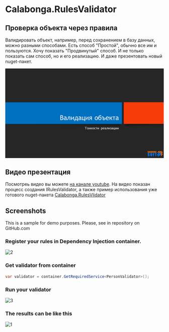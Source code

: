 # Calabonga.RulesValidator

## Проверка объекта через правила
Валидировать объект, например, перед сохранением в базу данных, можно разными способами. Есть способ "Простой", обычно все им и пользуются. Хочу показать  "Продвинутый" способ. И не только показать сам способ, но и его реализацию. И даже презентовать новый nuget-пакет.

![Presentation](https://github.com/Calabonga/Calabonga.RulesValidator/blob/master/Whatnot/presentation.PNG)

## Видео презентация
Посмотреь видео вы можете [на канале youtube](https://youtu.be/qprdRbMgEZU). На видео показан процесс создания IRulesValidator<T>, а также пример использования уже готового nuget-пакета [Calabonga.RulesVlidator](https://www.nuget.org/packages/Calabonga.RulesValidator/)  

## Screenshots 

This is a sample for demo purposes. Please, see in repository on GitHub.com

### Register your rules in Dependency Injection container.
<img width="643" alt="2" src="https://github.com/user-attachments/assets/e036fbbf-00a6-470d-8542-de888de49c53" />

### Get validator from container
```csharp
var validator = container.GetRequiredService<PersonValidator>();
```

### Run your validator
<img width="625" alt="3" src="https://github.com/user-attachments/assets/be3dc17d-ba34-4842-8bc2-edcce4e94984" />

### The results can be like this
<img width="747" alt="1" src="https://github.com/user-attachments/assets/c7870fec-0990-4d78-a0ff-049359e05d58" />
